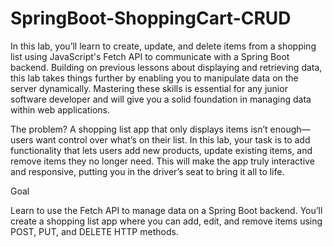 # SpringBoot-ShoppingCart-CRUD

In this lab, you’ll learn to create, update, and delete items from a shopping list using JavaScript's Fetch API to communicate with a Spring Boot backend. Building on previous lessons about displaying and retrieving data, this lab takes things further by enabling you to manipulate data on the server dynamically. Mastering these skills is essential for any junior software developer and will give you a solid foundation in managing data within web applications.

The problem? A shopping list app that only displays items isn’t enough—users want control over what’s on their list. In this lab, your task is to add functionality that lets users add new products, update existing items, and remove items they no longer need. This will make the app truly interactive and responsive, putting you in the driver’s seat to bring it all to life.

Goal

Learn to use the Fetch API to manage data on a Spring Boot backend. You’ll create a shopping list app where you can add, edit, and remove items using POST, PUT, and DELETE HTTP methods.
